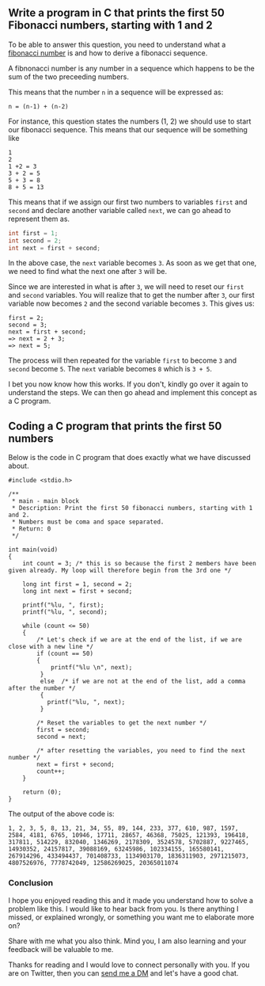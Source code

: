 ## Write a program in C that prints the first 50 Fibonacci numbers, starting with 1 and 2

To be able to answer this question, you need to understand what a [fibonacci number](https://en.wikipedia.org/wiki/Fibonacci_number) is and how to derive a fibonacci sequence.

A fibnonacci number is any number in a sequence which happens to be the sum of the two preceeding numbers.

This means that the number `n` in a sequence will be expressed as:
```
n = (n-1) + (n-2)
```

For instance, this question states the numbers (1, 2) we should use to start our fibonacci sequence. This means that our sequence will be something like
```
1
2
1 +2 = 3
3 + 2 = 5
5 + 3 = 8
8 + 5 = 13
```

This means that if we assign our first two numbers to variables `first` and `second` and declare another variable called `next`, we can go ahead to represent them as.
```C
int first = 1;
int second = 2;
int next = first + second;
```
In the above case, the `next` variable becomes `3`. As soon as we get that one, we need to find what the next one after `3` will be. 

Since we are interested in what is after `3`, we will need to reset our `first` and `second` variables. You will realize that to get the number after `3`, our first variable now becomes `2` and the second variable becomes `3`. This gives us:
```
first = 2;
second = 3;
next = first + second;
=> next = 2 + 3; 
=> next = 5;
```
The process will then repeated for the variable `first` to become `3` and `second` become `5`. The `next` variable becomes `8` which is `3 + 5`.

I bet you now know how this works. If you don't, kindly go over it again to understand the steps. We can then go ahead and implement this concept as a C program.

## Coding a C program that prints the first 50 numbers
Below is the code in C program that does exactly what we have discussed about.
```
#include <stdio.h>

/**
 * main - main block
 * Description: Print the first 50 fibonacci numbers, starting with 1 and 2.
 * Numbers must be coma and space separated.
 * Return: 0
 */

int main(void)
{
	int count = 3; /* this is so because the first 2 members have been given already. My loop will therefore begin from the 3rd one */
  
	long int first = 1, second = 2;
	long int next = first + second;

	printf("%lu, ", first);
    printf("%lu, ", second);
  
	while (count <= 50)
    {
        /* Let's check if we are at the end of the list, if we are close with a new line */
		if (count == 50)
		{
			printf("%lu \n", next);
	     }
         else  /* if we are not at the end of the list, add a comma after the number */
         { 
		   printf("%lu, ", next); 
         }
        
        /* Reset the variables to get the next number */
        first = second;
        second = next;

        /* after resetting the variables, you need to find the next number */
        next = first + second; 
	    count++;
	}

	return (0);
}
```  
The output of the above code is:
```
1, 2, 3, 5, 8, 13, 21, 34, 55, 89, 144, 233, 377, 610, 987, 1597, 2584, 4181, 6765, 10946, 17711, 28657, 46368, 75025, 121393, 196418, 317811, 514229, 832040, 1346269, 2178309, 3524578, 5702887, 9227465, 14930352, 24157817, 39088169, 63245986, 102334155, 165580141, 267914296, 433494437, 701408733, 1134903170, 1836311903, 2971215073, 4807526976, 7778742049, 12586269025, 20365011074 
```
### Conclusion
I hope you enjoyed reading this and it made you understand how to solve a problem like this. I would like to hear back from you. Is there anything I missed, or explained wrongly, or something you want me to elaborate more on?

Share with me what you also think. Mind you, I am also learning and your feedback will be valuable to me.

Thanks for reading and I would love to connect personally with you. If you are on Twitter, then you can [send me a DM](https://twitter.com/ehoneahobed) and let's have a good chat.
